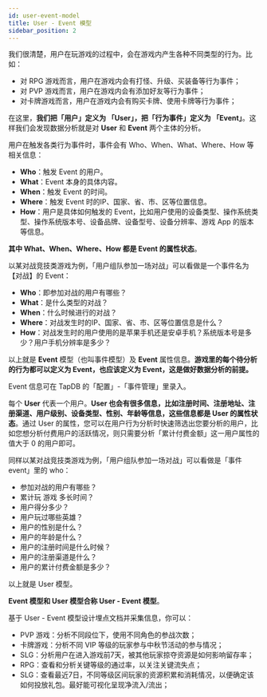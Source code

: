 ```yaml
---
id: user-event-model
title: User - Event 模型
sidebar_position: 2
---
```


我们很清楚，用户在玩游戏的过程中，会在游戏内产生各种不同类型的行为。比如：

- 对 RPG 游戏而言，用户在游戏内会有打怪、升级、买装备等行为事件；
- 对 PVP 游戏而言，用户在游戏内会有添加好友等行为事件；
- 对卡牌游戏而言，用户在游戏内会有购买卡牌、使用卡牌等行为事件；

在这里，**我们把「用户」定义为 「User」，把「行为事件」定义为 「Event」**。这样我们会发现数据分析就是对 **User** 和 **Event** 两个主体的分析。

用户在触发各类行为事件时，事件会有 Who、When、What、Where、How 等相关信息：

- **Who**：触发 Event 的用户。
- **What**：Event 本身的具体内容。
- **When**：触发 Event 的时间。
- **Where**：触发 Event 时的IP、国家、省、市、区等位置信息。
- **How**：用户是具体如何触发的 Event，比如用户使用的设备类型、操作系统类型、操作系统版本号、设备品牌、设备型号、设备分辨率、游戏 App 的版本等信息。

**其中 What、When、Where、How 都是 Event 的属性状态**。

以某对战竞技类游戏为例，「用户组队参加一场对战」可以看做是一个事件名为【对战】的 Event：

- **Who**：即参加对战的用户有哪些？
- **What**：是什么类型的对战？
- **When**：什么时候进行的对战？
- **Where**：对战发生时的IP、国家、省、市、区等位置信息是什么？
- **How**：对战发生时的用户使用的是苹果手机还是安卓手机？系统版本号是多少？用户手机分辨率是多少？

以上就是 **Event** 模型（也叫事件模型）及 **Event** 属性信息。**游戏里的每个待分析的行为都可以定义为 Event，也应该定义为 Event，这是做好数据分析的前提。**

Event 信息可在 TapDB 的「配置」-「事件管理」里录入。

每个 **User** 代表一个用户。**User 也会有很多信息，比如注册时间、注册地址、注册渠道、用户级别、设备类型、性别、年龄等信息，这些信息都是 User 的属性状态**。通过 User 的属性，您可以在用户行为分析时快速筛选出您要分析的用户，比如您想分析付费用户的活跃情况，则只需要分析「累计付费金额」这一用户属性的值大于 0 的用户即可。

同样以某对战竞技类游戏为例，「用户组队参加一场对战」可以看做是「事件 event」里的 who：

- 参加对战的用户有哪些？
- 累计玩 游戏 多长时间？
- 用户得分多少？
- 用户玩过哪些英雄？
- 用户的性别是什么？
- 用户的年龄是什么？
- 用户的注册时间是什么时候？
- 用户的注册渠道是什么？
- 用户的累计付费金额是多少？

以上就是 User 模型。

**Event 模型和 User 模型合称 User - Event 模型**。

基于 User - Event 模型设计埋点文档并采集信息，你可以：

- PVP 游戏：分析不同段位下，使用不同角色的参战次数；
- 卡牌游戏：分析不同 VIP 等级的玩家参与中秋节活动的参与情况；
- SLG：分析用户在进入游戏前7天，被其他玩家掠夺资源是如何影响留存率；
- RPG：查看和分析关键等级的通过率，以关注关键流失点；
- SLG：查看最近7日，不同等级区间玩家的资源积累和消耗情况，以便确定该如何投放礼包。最好能可视化呈现净流入/流出；
